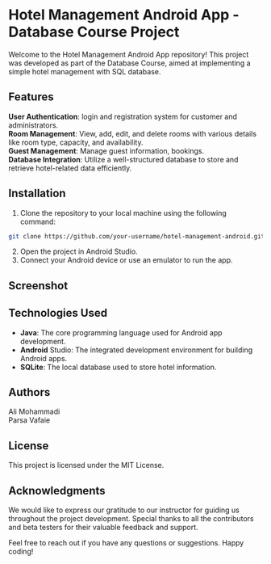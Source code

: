 # Hotel Management Android App - Database Course Project

Welcome to the Hotel Management Android App repository! This project was developed as part of the Database Course, aimed at implementing a simple hotel management with SQL database.

## Features
**User Authentication**: login and registration system for customer and administrators.\
**Room Management**: View, add, edit, and delete rooms with various details like room type, capacity, and availability.\
**Guest Management**: Manage guest information, bookings.\
**Database Integration**: Utilize a well-structured database to store and retrieve hotel-related data efficiently.

## Installation
1. Clone the repository to your local machine using the following command:
```bash
git clone https://github.com/your-username/hotel-management-android.git
```
2. Open the project in Android Studio.
3. Connect your Android device or use an emulator to run the app.

## Screenshot


## Technologies Used
- **Java**: The core programming language used for Android app development.
- **Android** Studio: The integrated development environment for building Android apps.
- **SQLite**: The local database used to store hotel information.


## Authors
Ali Mohammadi\
Parsa Vafaie

## License
This project is licensed under the MIT License.

## Acknowledgments
We would like to express our gratitude to our instructor for guiding us throughout the project development. Special thanks to all the contributors and beta testers for their valuable feedback and support.

Feel free to reach out if you have any questions or suggestions. Happy coding!